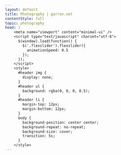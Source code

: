 ```yaml
---
layout: default
title: Photography | garron.net
contentStyle: full
topic: photography
head: |
    <meta name="viewport" content="minimal-ui" />
    <script type="text/javascript" charset="utf-8">
      $(window).load(function() {
        $('.flexslider').flexslider({
          animationSpeed: 0.5
        });
      });
    </script>
    <style>
      #header img {
        display: none;
      }
      #header ul {
        background: rgba(0, 0, 0, 0.5);
      }
      #header li {
        margin-top: 12px;
        margin-bottom: 12px;
      }
      body {
        background-position: center center;
        background-repeat: no-repeat;
        background-size: cover;
        transition: 5s;
      }
    </style>
---
```


<script>
/*
Yes, that's right; some silly Javascript!
This is mostly because itI haven't yet found a gallery library that is simple, customizable, and not overly complex.
*/
var bg = [
  "2560px/DSC00151.jpg",
  "2560px/DSC00442_.jpg",
  "2560px/DSC00482.jpg",
  "2560px/DSC03400.jpg",
  "2560px/DSC08606.jpg",
  "2560px/DSC08938.jpg",
  "2560px/DSC08963.jpg",
  "2560px/DSC08993.jpg",
  "2560px/DSC08994.jpg",
  "2560px/DSC09136.jpg",
  "2560px/DSC09222.jpg",
  "2560px/DSC09275.jpg",
  "2560px/DSC09627.jpg",
  "2560px/DSC09838.jpg",
  "2560px/IMG_0004_7_8_tonemapped.jpg",
  "2560px/IMG_0971.jpg",
  "2560px/IMG_1654_7_8_fused.jpg",
  "2560px/IMG_1896_899_900_tonemapped.jpg",
  "2560px/IMG_2348.jpg",
  "2560px/IMG_3042.jpg",
  "2560px/IMG_3247_tonemapped.jpg",
  "2560px/IMG_6271.jpg",
  "2560px/IMG_9818_19_20_21_22_23_24_tonemapped_fused.jpg",
  "2560px/Sky after FNW..jpg",
  "2560px/old_union_all_in_focus.jpg",
  "2560px/IMG_0947_51_tonemapped.jpg"
];
var idx = Math.floor(Math.random()*bg.length);
document.body.style.backgroundImage = "url('" + bg[idx] + "')";
</script>